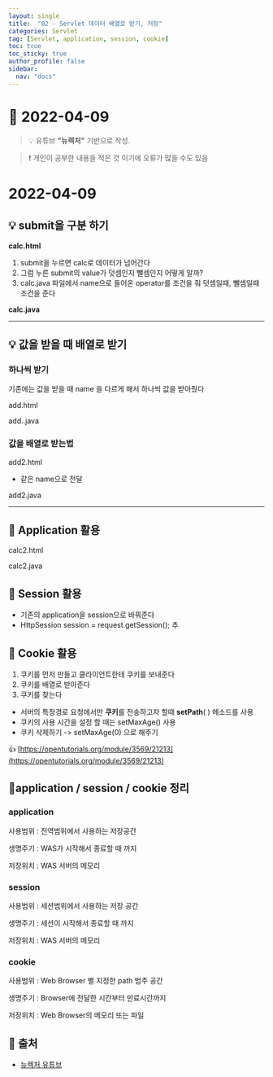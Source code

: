 ```yaml
---
layout: single
title:  "02 - Servlet 데이터 배열로 받기, 저장"
categories: Servlet
tag: [Servlet, application, session, cookie]
toc: true
toc_sticky: true
author_profile: false
sidebar:
  nav: "docs"
---
```



# 🎲 2022-04-09

<!--Quote-->
> 💡 유튜브 **"뉴렉처"** 기반으로 작성.

> ❗ 개인이 공부한 내용을 적은 것 이기에 오류가 많을 수도 있음


# 2022-04-09

## 💡 submit을 구분 하기

**calc.html**

<script src="https://gist.github.com/kimyeong96/2123dbb1b4b9a2f49c6c550bd9920df4.js"></script>

1. submit을 누르면 calc로 데이터가 넘어간다
2. 그럼 누른 submit의 value가 덧셈인지 뺄셈인지 어떻게 알까?
3. calc.java 파일에서 name으로 들어온 operator를 조건을 줘 덧셈일때, 뺄셈일때 조건을 준다

**calc.java**

<script src="https://gist.github.com/kimyeong96/193f32f55d67ad1b2d2ce173eb9496ae.js"></script>

---

## 💡 값을 받을 때 배열로 받기

### 하나씩 받기
기존에는 값을 받을 때 name 을 다르게 해서 하나씩 값을 받아줬다


add.html

<script src="https://gist.github.com/kimyeong96/cead8262c6dfdd3750e9a51d333b3b18.js"></script>

add..java

<script src="https://gist.github.com/kimyeong96/06c8ce5d883a36e2a6b5b87df5a8e876.js"></script>

### 값을 배열로 받는법

add2.html

<script src="https://gist.github.com/kimyeong96/a96f38ad9afff601b419aad081ef42e4.js"></script>

- 같은 name으로 전달

add2.java

<script src="https://gist.github.com/kimyeong96/d14093279cea1655507450ba5350d3d2.js"></script>

---

## 🔔 Application 활용

calc2.html

<script src="https://gist.github.com/kimyeong96/5546c3a8f2ceaba9819dfa465edfb377.js"></script>

calc2.java

<script src="https://gist.github.com/kimyeong96/37c058e8198f7bbc7bebacbd21bd759a.js"></script>

## 🔔 Session 활용

<script src="https://gist.github.com/kimyeong96/24a885a5a37484a5b8db13d40349c2fe.js"></script>

- 기존의 application을 session으로 바꿔준다
- HttpSession session = request.getSession(); 추

## 🔔 Cookie 활용

<script src="https://gist.github.com/kimyeong96/54147194d8cb938b89e295046ec169e0.js"></script>

1. 쿠키를 먼저 만들고 클라이언트한테 쿠키를 보내준다
2. 쿠키를 배열로 받아준다
3. 쿠키를 찾는다

- 서버의 특정경로 요청에서만 **쿠키**를 전송하고자 할때 **setPath**( ) 메소드를 사용
- 쿠키의 사용 시간을 설정 할 때는 setMaxAge() 사용
- 쿠키 삭제하기 -> setMaxAge(0) 으로 해주기

👍 [https://opentutorials.org/module/3569/21213](https://opentutorials.org/module/3569/21213)

## 🚀application / session / cookie 정리

### application

사용범위 : 전역범위에서 사용하는 저장공간

생명주기 : WAS가 시작해서 종료할 때 까지

저장위치 : WAS 서버의 메모리

### session

사용범위 : 세션범위에서 사용하는 저장 공간

생명주기 : 세션이 시작해서 종료할 때 까지

저장위치 : WAS 서버의 메모리

### cookie

사용범위 : Web Browser 별 지정한 path 범주 공간

생명주기 : Browser에 전달한 시간부터 만료시간까지

저장위치 : Web Browser의 메모리 또는 파일


## 📑 출처

 * [뉴렉처 유튜브](https://www.youtube.com/channel/UC5-ixpj8DioZqmrasj6Ihpw)
